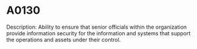 # A0130
Description: Ability to ensure that senior officials within the organization provide information security for the information and systems that support the operations and assets under their control.
